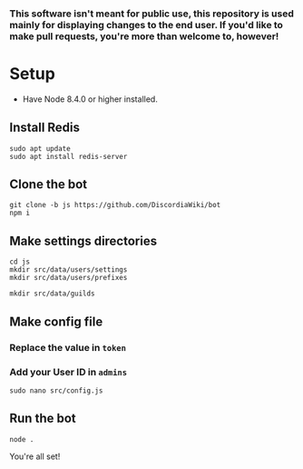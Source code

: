 ### This software isn't meant for public use, this repository is used mainly for displaying changes to the end user. If you'd like to make pull requests, you're more than welcome to, however!

# Setup

- Have Node 8.4.0 or higher installed.

## Install Redis
```
sudo apt update
sudo apt install redis-server
```


## Clone the bot
```
git clone -b js https://github.com/DiscordiaWiki/bot
npm i
```


## Make settings directories
```
cd js
mkdir src/data/users/settings
mkdir src/data/users/prefixes

mkdir src/data/guilds
```


## Make config file
### Replace the value in `token`
### Add your User ID in `admins`
```
sudo nano src/config.js
```


## Run the bot
```
node .
```

You're all set!
